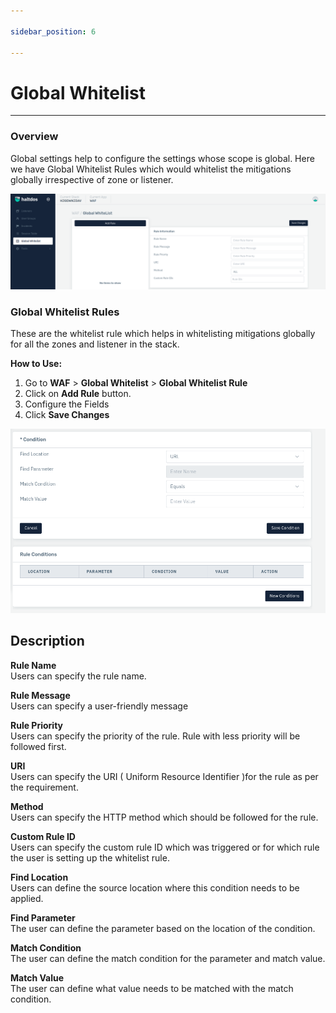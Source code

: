 ```yaml
---

sidebar_position: 6

---
```


# Global Whitelist

---

### Overview

Global settings help to configure the settings whose scope is global. Here we have Global Whitelist Rules which would whitelist the mitigations globally irrespective of zone or listener.


![Global Whitelist Rules](/img/waf/v7/docs/global_whitelist.png)


### Global Whitelist Rules

These are the whitelist rule which helps in whitelisting mitigations globally for all the zones and listener in the stack.

**How to Use:**

1. Go to **WAF** > **Global Whitelist** > **Global Whitelist Rule**
2. Click on **Add Rule** button.
3. Configure the Fields
4. Click **Save Changes**

![Global Whitelist Condition ](/img/waf/v7/docs/global_whitelist_condition.png)

## Description

**Rule Name**  
Users can specify the rule name.

**Rule Message**  
Users can specify a user-friendly message

**Rule Priority**  
Users can specify the priority of the rule. Rule with less priority will be followed first.

**URI**  
Users can specify the URI ( Uniform Resource Identifier )for the rule as per the requirement.

**Method**  
Users can specify the HTTP method which should be followed for the rule.

**Custom Rule ID**  
Users can specify the custom rule ID which was triggered or for which rule the user is setting up the whitelist rule.

**Find Location**  
Users can define the source location where this condition needs to be applied.

**Find Parameter**  
The user can define the parameter based on the location of the condition.

**Match Condition**  
The user can define the match condition for the parameter and match value.

**Match Value**  
The user can define what value needs to be matched with the match condition.